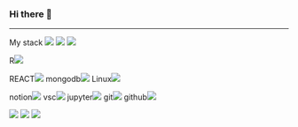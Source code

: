 ### Hi there 👋

<!--
**park-jaeeun/park-jaeeun** is a ✨ _special_ ✨ repository because its `README.md` (this file) appears on your GitHub profile.

Here are some ideas to get you started:

- 🔭 I’m currently working on ...
- 🌱 I’m currently learning ...
- 👯 I’m looking to collaborate on ...
- 🤔 I’m looking for help with ...
- 💬 Ask me about ...
- 📫 How to reach me: ...
- 😄 Pronouns: ...
- ⚡ Fun fact: ...
-->

<hr>
My stack
<img src="https://img.shields.io/badge/Python-3776AB?style=flat-square&logo=python&logoColor=white"/>
<img src="https://img.shields.io/badge/C-A8B9CC?style=flat-square&logo=c&logoColor=black"/>
<img src="https://img.shields.io/badge/C++-00599C?style=flat-square&logo=c++&logoColor=white"/>


<!--
자바 <img src="https://img.shields.io/badge/Java-색상코드?style=flat-square&logo=로고명&logoColor=로고색"/> -로고 못찾음
MySQL <img src="https://img.shields.io/badge/이름-색상코드?style=flat-square&logo=로고명&logoColor=로고색"/>
nodejs <img src="https://img.shields.io/badge/이름-색상코드?style=flat-square&logo=로고명&logoColor=로고색"/>
-->

R<img src="https://img.shields.io/badge/R-276DC3?style=flat-square&logo=r&logoColor=white"/>

REACT<img src="https://img.shields.io/badge/React-61DAFB?style=flat-square&logo=react&logoColor=white"/>
mongodb<img src="https://img.shields.io/badge/MongoDB-47A248?style=flat-square&logo=mongodb&logoColor=white"/>
Linux<img src="https://img.shields.io/badge/Linux-FCC624?style=flat-square&logo=linux&logoColor=black"/>

notion<img src="https://img.shields.io/badge/Notion-000000?style=flat-square&logo=notion&logoColor=white"/>
vsc<img src="https://img.shields.io/badge/Visual Studio Code-007ACC?style=flat-square&logo=visual_studio_code&logoColor=white"/>
jupyter<img src="https://img.shields.io/badge/Jupyter-F37626?style=flat-square&logo=jupyter&logoColor=white"/>
git<img src="https://img.shields.io/badge/Git-F05032?style=flat-square&logo=git&logoColor=white"/>
github<img src="https://img.shields.io/badge/GitHub-181717?style=flat-square&logo=github&logoColor=white"/>


<img src="https://img.shields.io/badge/HTML5-E34F26?style=flat-square&logo=html5&logoColor=white"/>
<img src="https://img.shields.io/badge/CSS3-1572B6?style=flat-square&logo=css3&logoColor=white"/>
<img src="https://img.shields.io/badge/Javascript-F7DF1E?style=flat-square&logo=javascript&logoColor=black"/>



